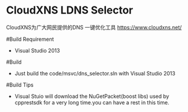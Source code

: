 # CloudXNS LDNS Selector
CloudXNS为广大网民提供的DNS 一键优化工具 https://www.cloudxns.net/


#Build Requirement
* Visual Studio 2013

#Build
* Just build the code/msvc/dns_selector.sln with Visual Studio 2013

#Build Tips
* Visual Stuio will download the NuGetPacket(boost libs) used by cpprestsdk for a very long time.you can have a rest in this time.
